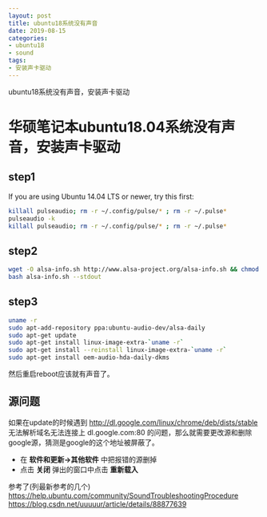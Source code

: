 ```yaml
---
layout: post
title: ubuntu18系统没有声音
date: 2019-08-15
categories:
- ubuntu18
- sound
tags:
- 安装声卡驱动
---
```

ubuntu18系统没有声音，安装声卡驱动
<!--more-->


# 华硕笔记本ubuntu18.04系统没有声音，安装声卡驱动
## step1
If you are using Ubuntu 14.04 LTS or newer, try this first: 
```bash
killall pulseaudio; rm -r ~/.config/pulse/* ; rm -r ~/.pulse*
pulseaudio -k 
killall pulseaudio; rm -r ~/.config/pulse/* ; rm -r ~/.pulse*
```

## step2
```bash
wget -O alsa-info.sh http://www.alsa-project.org/alsa-info.sh && chmod +x ./alsa-info.sh && ./alsa-info.sh
bash alsa-info.sh --stdout
```

## step3
```bash
uname -r
sudo apt-add-repository ppa:ubuntu-audio-dev/alsa-daily
sudo apt-get update
sudo apt-get install linux-image-extra-`uname -r`
sudo apt-get install --reinstall linux-image-extra-`uname -r`  
sudo apt-get install oem-audio-hda-daily-dkms
```
然后重启reboot应该就有声音了。

## 源问题
如果在update的时候遇到
http://dl.google.com/linux/chrome/deb/dists/stable
无法解析域名无法连接上 dl.google.com:80
的问题，那么就需要更改源和删除google源，猜测是google的这个地址被屏蔽了。
- 在 **软件和更新->其他软件** 中把报错的源删掉
- 点击 **关闭** 弹出的窗口中点击 **重新载入**

参考了(列最新参考的几个)
<https://help.ubuntu.com/community/SoundTroubleshootingProcedure>
<https://blog.csdn.net/uuuuur/article/details/88877639>

